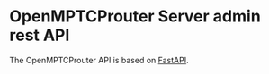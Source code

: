 # OpenMPTCProuter Server admin rest API

The OpenMPTCProuter API is based on [FastAPI](https://fastapi.tiangolo.com/).